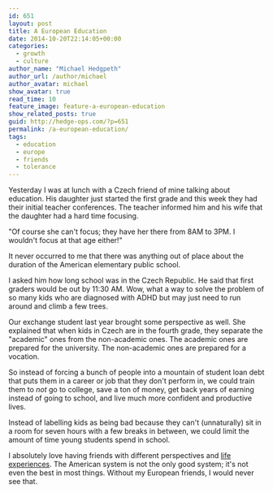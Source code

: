 ```yaml
---
id: 651
layout: post
title: A European Education
date: 2014-10-20T22:14:05+00:00
categories: 
  - growth
  - culture
author_name: "Michael Hedgpeth"
author_url: /author/michael
author_avatar: michael
show_avatar: true
read_time: 10
feature_image: feature-a-european-education 
show_related_posts: true 
guid: http://hedge-ops.com/?p=651
permalink: /a-european-education/
tags:
  - education
  - europe
  - friends
  - tolerance
---
```

Yesterday I was at lunch with a Czech friend of mine talking about education. His daughter just started the first grade and this week they had their initial teacher conferences. The teacher informed him and his wife that the daughter had a hard time focusing.

"Of course she can't focus; they have her there from 8AM to 3PM. I wouldn't focus at that age either!"<!--more-->

It never occurred to me that there was anything out of place about the duration of the American elementary public school.

I asked him how long school was in the Czech Republic. He said that first graders would be out by 11:30 AM. Wow, what a way to solve the problem of so many kids who are diagnosed with ADHD but may just need to run around and climb a few trees.

Our exchange student last year brought some perspective as well. She explained that when kids in Czech are in the fourth grade, they separate the "academic" ones from the non-academic ones. The academic ones are prepared for the university. The non-academic ones are prepared for a vocation.

So instead of forcing a bunch of people into a mountain of student loan debt that puts them in a career or job that they don't perform in, we could train them to _not_ go to college, save a ton of money, get back years of earning instead of going to school, and live much more confident and productive lives.

Instead of labelling kids as being bad because they can't (unnaturally) sit in a room for seven hours with a few breaks in between, we could limit the amount of time young students spend in school.

I absolutely love having friends with different perspectives and [life experiences](/life-is-art/ "Life is Art"). The American system is not the only good system; it's not even the best in most things. Without my European friends, I would never see that.